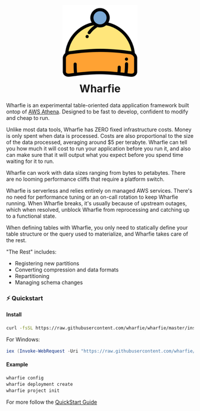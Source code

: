 <h1 align="center">
  <img src="../images/beanie.png?as=webp" alt="Wharfie Beanie Logo" width="200">
  <br>
  Wharfie
</h1>

Wharfie is an experimental table-oriented data application framework built ontop of [AWS Athena](https://aws.amazon.com/athena/). Designed to be fast to develop, confident to modify and cheap to run.

Unlike most data tools, Wharfie has ZERO fixed infrastructure costs. Money is only spent when data is processed. Costs are also proportional to the size of the data processed, averaging around $5 per terabyte. Wharfie can tell you how much it will cost to run your application before you run it, and also can make sure that it will output what you expect before you spend time waiting for it to run.

Wharfie can work with data sizes ranging from bytes to petabytes. There are no looming performance cliffs that require a platform switch.

Wharfie is serverless and relies entirely on managed AWS services. There's no need for performance tuning or an on-call rotation to keep Wharfie running. When Wharfie breaks, it's usually because of upstream outages, which when resolved, unblock Wharfie from reprocessing and catching up to a functional state.

When defining tables with Wharfie, you only need to statically define your table structure or the query used to materialize, and Wharfie takes care of the rest.

"The Rest" includes:

- Registering new partitions
- Converting compression and data formats
- Repartitioning
- Managing schema changes

### ⚡️ Quickstart

#### Install

```bash
curl -fsSL https://raw.githubusercontent.com/wharfie/wharfie/master/install.sh | bash
```

For Windows:

```ps1
iex (Invoke-WebRequest -Uri "https://raw.githubusercontent.com/wharfie/wharfie/master/install.ps1" -UseBasicParsing).Content
```

#### Example

```bash
wharfie config
wharfie deployment create
wharfie project init
```

For more follow the [QuickStart Guide](/quickstart)
